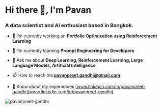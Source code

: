 # Hi there 👋, I'm Pavan</h1>
### A **data scientist** and **AI enthusiast** based in Bangkok.

- 🔭 I’m currently working on **Portfolio Optimization using Reinforcement Learning**

- 🌱 I’m currently learning **Prompt Engineering for Developers**

- 💬 Ask me about **Deep Learning, Reinforcement Learning, Large Language Models, Artificial Intelligence**

- 📫 How to reach me **pavanpreet.gandhi@gmail.com**

- 📄 Know about my experiences [www.linkedin.com/in/pavanpreet-gandhi](www.linkedin.com/in/pavanpreet-gandhi)

<p><img align="center" src="https://github-readme-stats.vercel.app/api/top-langs?username=pavanpreet-gandhi&show_icons=true&locale=en&layout=compact&theme=github_dark" alt="pavanpreet-gandhi" /></p>
